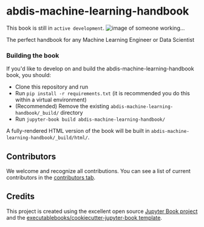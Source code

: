 # abdis-machine-learning-handbook

This book is still in `active development`.
![image of someone working...](https://media3.giphy.com/media/L8K62iTDkzGX6/giphy.gif)


The perfect handbook for any Machine Learning Engineer or Data Scientist

### Building the book

If you'd like to develop on and build the abdis-machine-learning-handbook book, you should:

- Clone this repository and run
- Run `pip install -r requirements.txt` (it is recommended you do this within a virtual environment)
- (Recommended) Remove the existing `abdis-machine-learning-handbook/_build/` directory
- Run `jupyter-book build abdis-machine-learning-handbook/`

A fully-rendered HTML version of the book will be built in `abdis-machine-learning-handbook/_build/html/`.

## Contributors

We welcome and recognize all contributions. You can see a list of current contributors in the [contributors tab](https://github.com/abditimer/abdis_machine_learning_handbook/graphs/contributors).

## Credits

This project is created using the excellent open source [Jupyter Book project](https://jupyterbook.org/) and the [executablebooks/cookiecutter-jupyter-book template](https://github.com/executablebooks/cookiecutter-jupyter-book).
